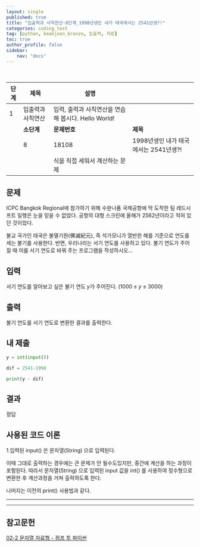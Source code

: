 ```yaml
---
layout: single
published: true
title: "입출력과 사칙연산-8단계_1998년생인 내가 태국에서는 2541년생?!"
categories: coding_test
tag: [python, beakjoon_bronze, 입출력, 자료]
toc: true
author_profile: false
sidebar:
    nav: "docs"
---
```


<br>

| 단계  | 제목        | 설명                                  |                           |
| --- | --------- | ----------------------------------- | ------------------------- |
| 1   | 입출력과 사칙연산 | 입력, 출력과 사칙연산을 연습해 봅시다. Hello World! |                           |
|     | **소단계**   | **문제번호**                            | **제목**                    |
|     | 8         | 18108                               | 1998년생인 내가 태국에서는 2541년생?! |
|     |           | 식을 직접 세워서 계산하는 문제                   |                           |

## 문제

ICPC Bangkok Regional에 참가하기 위해 수완나품 국제공항에 막 도착한 팀 레드시프트 일행은 눈을 믿을 수 없었다. 공항의 대형 스크린에 올해가 2562년이라고 적혀 있던 것이었다.

불교 국가인 태국은 불멸기원(佛滅紀元), 즉 석가모니가 열반한 해를 기준으로 연도를 세는 불기를 사용한다. 반면, 우리나라는 서기 연도를 사용하고 있다. 불기 연도가 주어질 때 이를 서기 연도로 바꿔 주는 프로그램을 작성하시오...

## 입력

서기 연도를 알아보고 싶은 불기 연도 *y*가 주어진다. (1000 ≤ *y* ≤ 3000)

## 출력

불기 연도를 서기 연도로 변환한 결과를 출력한다.

## 내 제출

```python
y = int(input())

dif = 2541-1998

print(y - dif)
```

## 결과

정답

## 사용된 코드 이론

1.입력된 input() 은 문자열(String) 으로 입력된다.

이때 그대로 출력하는 경우에는 큰 문제가 안 될수도있지만, 중간에 계산을 하는 과정이 포함된다. 따라서 문자열(String) 으로 입력된 input 값을 int() 를 사용하여 정수형으로 변환한 후 계산과정을 거쳐 출력하도록 한다.

나머지는 이전의 print() 사용법과 같다. 

---

---

## 참고문헌

[02-2 문자열 자료형 - 점프 투 파이썬](https://wikidocs.net/13)

